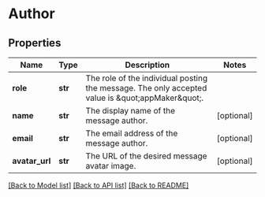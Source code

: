 # Author

## Properties
Name | Type | Description | Notes
------------ | ------------- | ------------- | -------------
**role** | **str** | The role of the individual posting the message. The only accepted value is \&quot;appMaker\&quot;. | 
**name** | **str** | The display name of the message author. | [optional] 
**email** | **str** | The email address of the message author. | [optional] 
**avatar_url** | **str** | The URL of the desired message avatar image. | [optional] 

[[Back to Model list]](../README.md#documentation-for-models) [[Back to API list]](../README.md#documentation-for-api-endpoints) [[Back to README]](../README.md)


